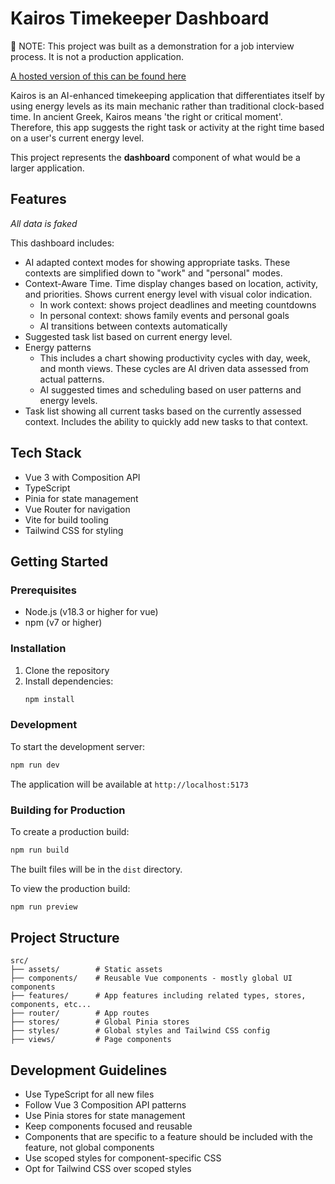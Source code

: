 # Kairos Timekeeper Dashboard

🚨 NOTE: This project was built as a demonstration for a job interview process. It is not a production application.

[A hosted version of this can be found here](https://stackblitz.com/~/github.com/matthewatkins/kairos)

Kairos is an AI-enhanced timekeeping application that differentiates itself by using energy levels as its main mechanic rather than traditional clock-based time. In ancient Greek, Kairos means 'the right or critical moment'. Therefore, this app suggests the right task or activity at the right time based on a user's current energy level.

This project represents the **dashboard** component of what would be a larger application.

## Features

_All data is faked_

This dashboard includes:

- AI adapted context modes for showing appropriate tasks. These contexts are simplified down to "work" and "personal" modes.
- Context-Aware Time. Time display changes based on location, activity, and priorities. Shows current energy level with visual color indication.
  - In work context: shows project deadlines and meeting countdowns
  - In personal context: shows family events and personal goals
  - AI transitions between contexts automatically
- Suggested task list based on current energy level.
- Energy patterns
  - This includes a chart showing productivity cycles with day, week, and month views. These cycles are AI driven data assessed from actual patterns.
  - AI suggested times and scheduling based on user patterns and energy levels.
- Task list showing all current tasks based on the currently assessed context. Includes the ability to quickly add new tasks to that context.

## Tech Stack

- Vue 3 with Composition API
- TypeScript
- Pinia for state management
- Vue Router for navigation
- Vite for build tooling
- Tailwind CSS for styling

## Getting Started

### Prerequisites

- Node.js (v18.3 or higher for vue)
- npm (v7 or higher)

### Installation

1. Clone the repository
2. Install dependencies:
   ```bash
   npm install
   ```

### Development

To start the development server:

```bash
npm run dev
```

The application will be available at `http://localhost:5173`

### Building for Production

To create a production build:

```bash
npm run build
```

The built files will be in the `dist` directory.

To view the production build:

```bash
npm run preview
```

## Project Structure

```
src/
├── assets/        # Static assets
├── components/    # Reusable Vue components - mostly global UI components
├── features/      # App features including related types, stores, components, etc...
├── router/        # App routes
├── stores/        # Global Pinia stores
├── styles/        # Global styles and Tailwind CSS config
├── views/         # Page components
```

## Development Guidelines

- Use TypeScript for all new files
- Follow Vue 3 Composition API patterns
- Use Pinia stores for state management
- Keep components focused and reusable
- Components that are specific to a feature should be
  included with the feature, not global components
- Use scoped styles for component-specific CSS
- Opt for Tailwind CSS over scoped styles
